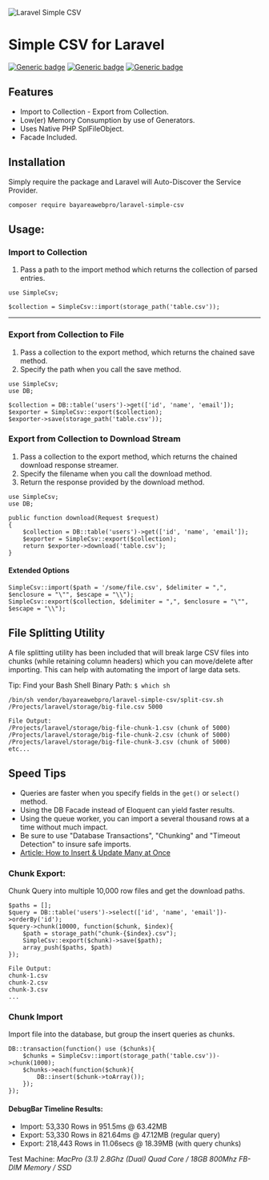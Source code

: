 ![Laravel Simple CSV](https://cdn.rawgit.com/bayareawebpro/laravel-simple-csv/97d15ca6/screenshot.png "Laravel Simple CSV")

# Simple CSV for Laravel
[![Generic badge](https://img.shields.io/badge/Build-Passing-ok.svg)]()
[![Generic badge](https://img.shields.io/badge/License-MIT-orange.svg)]()
[![Generic badge](https://img.shields.io/badge/Version-1.0-blue.svg)]()

## Features
- Import to Collection - Export from Collection.
- Low(er) Memory Consumption by use of Generators.
- Uses Native PHP SplFileObject.
- Facade Included.

## Installation
Simply require the package and Laravel will Auto-Discover the Service Provider.
```
composer require bayareawebpro/laravel-simple-csv
```


## Usage:

### Import to Collection
1) Pass a path to the import method which returns the collection of parsed entries.
```
use SimpleCsv;

$collection = SimpleCsv::import(storage_path('table.csv'));
```
___

### Export from Collection to File
1) Pass a collection to the export method, which returns the chained save method. 
2) Specify the path when you call the save method.
```
use SimpleCsv;
use DB;

$collection = DB::table('users')->get(['id', 'name', 'email']);
$exporter = SimpleCsv::export($collection);
$exporter->save(storage_path('table.csv'));
```
### Export from Collection to Download Stream
1) Pass a collection to the export method, which returns the chained download response streamer. 
2) Specify the filename when you call the download method.
3) Return the response provided by the download method.
```
use SimpleCsv;
use DB;

public function download(Request $request)
{
    $collection = DB::table('users')->get(['id', 'name', 'email']);
    $exporter = SimpleCsv::export($collection);
    return $exporter->download('table.csv');
}
```

#### Extended Options
```
SimpleCsv::import($path = '/some/file.csv', $delimiter = ",", $enclosure = "\"", $escape = "\\");
SimpleCsv::export($collection, $delimiter = ",", $enclosure = "\"", $escape = "\\");
```

## File Splitting Utility
A file splitting utility has been included that will break large CSV files into chunks 
(while retaining column headers) which you can move/delete after importing. 
This can help with automating the import of large data sets.

Tip: Find your Bash Shell Binary Path: ``$ which sh``

```
/bin/sh vendor/bayareawebpro/laravel-simple-csv/split-csv.sh /Projects/laravel/storage/big-file.csv 5000

File Output:
/Projects/laravel/storage/big-file-chunk-1.csv (chunk of 5000)
/Projects/laravel/storage/big-file-chunk-2.csv (chunk of 5000)
/Projects/laravel/storage/big-file-chunk-3.csv (chunk of 5000)
etc...
```

## Speed Tips
- Queries are faster when you specify fields in the `get()` or `select()` method.
- Using the DB Facade instead of Eloquent can yield faster results.
- Using the queue worker, you can import a several thousand rows at a time without much impact.
- Be sure to use "Database Transactions", "Chunking" and "Timeout Detection" to insure safe imports.
- [Article: How to Insert & Update Many at Once](https://medium.com/@danielalvidrez/laravel-query-builder-macros-fe176d34135e)

### Chunk Export:
Chunk Query into multiple 10,000 row files and get the download paths.
```
$paths = [];
$query = DB::table('users')->select(['id', 'name', 'email'])->orderBy('id');
$query->chunk(10000, function($chunk, $index){
    $path = storage_path("chunk-{$index}.csv");
    SimpleCsv::export($chunk)->save($path);
    array_push($paths, $path)
});

File Output:
chunk-1.csv
chunk-2.csv
chunk-3.csv
...
```

### Chunk Import
Import file into the database, but group the insert queries as chunks.
```
DB::transaction(function() use ($chunks){
    $chunks = SimpleCsv::import(storage_path('table.csv'))->chunk(1000);
    $chunks->each(function($chunk){
        DB::insert($chunk->toArray());
    });
});
```

#### DebugBar Timeline Results:
- Import: 53,330 Rows in 951.5ms @ 63.42MB
- Export: 53,330 Rows in 821.64ms @ 47.12MB (regular query)
- Export: 218,443 Rows in 11.06secs @ 18.39MB (with query chunks)

Test Machine: *MacPro (3.1) 2.8Ghz (Dual) Quad Core / 18GB 800Mhz FB-DIM Memory / SSD*